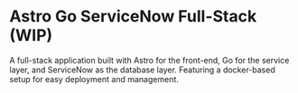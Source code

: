 # Astro Go ServiceNow Full-Stack (WIP)

A full-stack application built with Astro for the front-end, Go for the service layer, and ServiceNow as the database layer. Featuring a docker-based setup for easy deployment and management.
